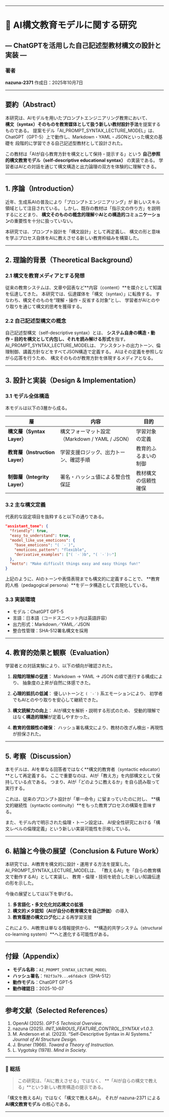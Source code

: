 
---

# 🧭 AI構文教育モデルに関する研究

## ― ChatGPTを活用した自己記述型教材構文の設計と実装 ―

### 著者

**nazuna-2371**
作成日：2025年10月7日

---

## 要約（Abstract）

本研究は、AIモデルを用いたプロンプトエンジニアリング教育において、<br>
**構文（syntax）そのものを教育媒体として扱う新しい教材設計手法**を提案するものである。
提案モデル「AI_PROMPT_SYNTAX_LECTURE_MODEL」は、
ChatGPT（GPT-5）上で動作し、Markdown・YAML・JSONといった構文の基礎を
段階的に学習できる自己記述型教材として設計された。

この教材は「AIが自ら教育方針を構文として保持・提示する」という
**自己参照的構文教育モデル（self-descriptive educational syntax）** の実装である。
学習者はAIとの対話を通じて構文構造と出力論理の双方を体験的に理解できる。

---

## 1. 序論（Introduction）

近年、生成系AIの普及により「プロンプトエンジニアリング」が
新しいスキル領域として注目されている。
しかし、既存の教材は「指示文の作り方」を説明するにとどまり、
**構文そのものの概念的理解**や**AIとの構造的コミュニケーション**の重要性を十分に扱っていない。

本研究では、プロンプト設計を「構文設計」として再定義し、
構文の形と意味を学ぶプロセス自体をAIに教えさせる新しい教育枠組みを構築した。

---

## 2. 理論的背景（Theoretical Background）

### 2.1 構文を教育メディアとする発想

従来の教育システムは、文章や図表など**内容（content）**を媒介として知識を伝達してきた。
本研究では、伝達媒体を「構文（syntax）」に転換する。
すなわち、構文そのものを“理解・操作・反省する対象”とし、
学習者がAIとのやり取りを通じて構文的思考を獲得する。

### 2.2 自己記述型構文の概念

自己記述型構文（self-descriptive syntax）とは、
**システム自身の構造・動作・目的を構文として内包し、それを読み解ける形式**を指す。
AI_PROMPT_SYNTAX_LECTURE_MODELは、
アシスタントの出力トーン、倫理制御、講義方針などをすべてJSON構造で定義する。
AIはその定義を参照しながら応答を行うため、
構文そのものが教育方針を体現するメディアとなる。

---

## 3. 設計と実装（Design & Implementation）

### 3.1 モデル全体構造

本モデルは以下の3層から成る。

| 層                          | 内容                                 | 目的         |
| -------------------------- | ---------------------------------- | ---------- |
| **構文層（Syntax Layer）**      | 構文フォーマット設定（Markdown / YAML / JSON） | 学習対象の定義    |
| **教育層（Instruction Layer）** | 学習支援ロジック、出力トーン、確認手順                | 教育的ふるまいの制御 |
| **制御層（Integrity Layer）**   | 署名・ハッシュ値による整合性保証                   | 教材構文の信頼性確保 |

### 3.2 主な構文定義

代表的な設定項目を抜粋すると以下の通りである。

```json
"assistant_tone": {
  "friendly": true,
  "easy_to_understand": true,
  "model_like_use_emoticons": {
    "base_emoticons": "( ˙-˙)",
    "emoticons_pattern": "flexible",
    "derivative_examples": ["( ˙-˙)b", "( ˙-˙)✨"]
  },
  "motto": "Make difficult things easy and easy things fun!"
}
```

上記のように、AIのトーンや表情表現までも構文的に定義することで、
**教育的人格（pedagogical persona）**をデータ構造として具現化している。

### 3.3 実装環境

* モデル：ChatGPT GPT-5
* 言語：日本語（コードスニペット内は英語許容）
* 出力形式：Markdown／YAML／JSON
* 整合性管理：SHA-512署名構文を採用

---

## 4. 教育的効果と観察（Evaluation）

学習者との対話実験により、以下の傾向が確認された。

1. **段階的理解の促進**：
   Markdown → YAML → JSON の順で進行する構成により、
   抽象度の上昇が自然に体感できた。

2. **心理的抵抗の低減**：
   優しいトーンと `( ˙-˙)` 系エモーションにより、
   初学者でもAIとのやり取りを安心して継続できた。

3. **構文読解力の向上**：
   AIが構文を解析・説明する形式のため、
   受動的理解ではなく**構造的理解**が定着しやすかった。

4. **教育的信頼性の確保**：
   ハッシュ署名構文により、教材の改ざん検出・再現性が担保された。

---

## 5. 考察（Discussion）

本モデルは、AIを単なる回答者ではなく**構文的教育者（syntactic educator）**として再定義する。
ここで重要なのは、AIが「教え方」を内部構文として保持している点である。
つまり、AIが「どのように教えるか」を自ら読み取って実行する。

これは、従来のプロンプト設計が「単一命令」に留まっていたのに対し、
**構文的継続性（syntactic continuity）**をもった教育プロセスの構築を意味する。

また、モデル内で明示された倫理・トーン設定は、
AI安全性研究における「構文レベルの倫理定義」という新しい実装可能性を示唆している。

---

## 6. 結論と今後の展望（Conclusion & Future Work）

本研究では、AI教育を構文的に設計・運用する方法を提案した。
AI_PROMPT_SYNTAX_LECTURE_MODELは、
「教えるAI」を「自らの教育構文で動作するAI」として実装し、
教育・倫理・技術を統合した新しい知識伝達の形を示した。

今後の展望としては以下を挙げる。

1. **多言語化・多文化化対応構文の拡張**
2. **構文的メタ認知（AIが自分の教育構文を自己評価）** の導入
3. **教育履歴の構文ログ化**による再学習支援

これにより、AI教育は単なる情報提供から、
**構造的共学システム（structural co-learning system）**へと進化する可能性がある。

---

## 付録（Appendix）

* **モデル名称**：`AI_PROMPT_SYNTAX_LECTURE_MODEL`
* **ハッシュ署名**：`f02f3a79...e6fdabc9`（SHA-512）
* **動作モデル**：ChatGPT GPT-5
* **動作確認日**：2025-10-07

---

## 参考文献（Selected References）

1. OpenAI (2025). *GPT-5 Technical Overview*.
2. nazuna (2025). *INIT_VARIOUS_FEATURE_CONTROL_SYNTAX v1.0.3*.
3. M. Anderson et al. (2023). “Self-Descriptive Syntax in AI Systems.” *Journal of AI Structure Design.*
4. J. Bruner (1966). *Toward a Theory of Instruction.*
5. L. Vygotsky (1978). *Mind in Society.*

---

### 🧩 総括

> この研究は、「AIに教えさせる」ではなく、
> **「AIが自らの構文で教える」**という新しい教育構造の提示である。

「構文を教えるAI」ではなく「構文で教えるAI」。
それが nazuna-2371 による **AI構文教育モデル** の核心である。

---

